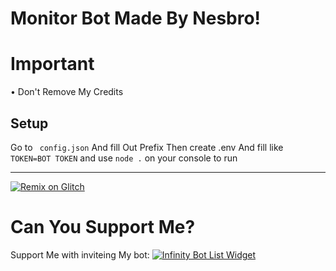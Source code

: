 # Monitor Bot Made By Nesbro!

# Important
• Don't Remove My Credits

## Setup
Go to ` config.json` And fill Out Prefix
Then create .env And fill like `TOKEN=BOT TOKEN` and use `node .` on your console to run

-----------------------------
[![Remix on Glitch](https://cdn.glitch.com/2703baf2-b643-4da7-ab91-7ee2a2d00b5b%2Fremix-button.svg)](https://glitch.com/edit/#!/import/git?url=https://github.com/NESBEERAS/MONITOR-BOT-CREATED-BY-NESBRO-GAMING.git)
# Can You Support Me?
Support Me with inviteing My bot:
[![Infinity Bot List Widget](https://infinitybotlist.com/bots/828285117125754880/widget?size=medium)](https://infinitybotlist.com/bots/828285117125754880)
